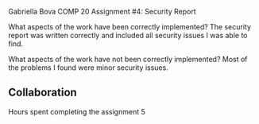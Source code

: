 Gabriella Bova
COMP 20
Assignment #4: Security Report


What aspects of the work have been correctly implemented?
The security report was written correctly and included all security issues I
was able to find.

What aspects of the work have not been correctly implemented?
Most of the problems I found were minor security issues.

Collaboration
--


Hours spent completing the assignment
5